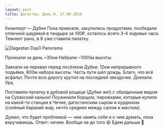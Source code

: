 ```yaml
---
layout: post
title: Дагестан. День 0. 17.09.2018
---
```


Кизилюрт — Дубки
Пока приехали, закупились продуктами, пообедали отличной шаурмой в тандыре за 100₽, осталось всего 3-4 ходовых часа. Темнеет рано, в 6 уже ставили палатку.

![Dagestan Day0 Panorama](https://lh3.googleusercontent.com/EjhxPqjBHWGhAwJGfVe43HiK-mynQ0XNpK6oa2bSUlJprKs-3tsx9aAZeFhV2vqgujZBQTUAMLQZ3ZK-P7KDxsEggpRU_WtJOzVUYGneDjGhjRSS-05xkUsvXW-4tCka8cAquWI-oMD_Aca0gjpS9sz4PYoTv1OGWJPNlecfZyZ7P_iWos4iiItRgR_cy_e_NX3-9dLoruFq67_huTmDXywwm0asAC9XSrWRw5pi-jVGwo1ECDeKOJFPpi9N7JrvMxnDXqP1fxS3mpM_KxGitTYa79sIt7pSQXoXgVqgy23_BDw8OGiue9Ktof05akyXuhBHThXqj4Im5GdZGbC9GQY5j3Go8lio0kF-K1dXwzLXRzGNFHGAfQslyvuyINd7E7jC8WvoUpiyUDmOHvPLztY0I1g9GkUGVWBfe-61N0LF0T_C3MQOo4ekshF_Sfuy9fZRf80KkFrNN92fu2dnc2Akw3sS6NbjIMZiVDmvy-SfN5YFB0NMuZMpsg4vrsii4Q1eW69FSD4IoeC23vbZcFpldhJpThT2lq4vKLd8jU7VTdsvEaBl9VWd15FixwJxi7DvyrIGVORwaDyzITG5H-IY2hXE2on9WRROhrUP8YQVjU0k9nfTMbYg_q8hYdNMuLQKTom_nK2eBhQN_m_fKXIwx3TxsbG4=w2560-h736-no)

Проехали за день ~30км
Набрали ~1000м высоты

Заехали на перевал перед посёлком Дубки. 12км непрерывного подъёма, 800м набора высоты. Часть пути шёл дождь. Благо, что всё асфальт. Почти всю дорогу крутил на последней звездочке. Доехали. Ура.

Поставили палатку в дубовой рощице (Дубки же!) с обалденным видом на Сулакский каньон! Поужинали борщом, пирожками, которые купили на какой-то станции в Чечне, дагестанским сыром и курдюком (солёный бараний жир, нечто среднее между салом и маслом).

Думал, что будет проблемой — чем занять себя и о чем думать, пока вкручиваешь. Ответ: ничем. Вообще не до того 😃 Едем дальше 🙂 
